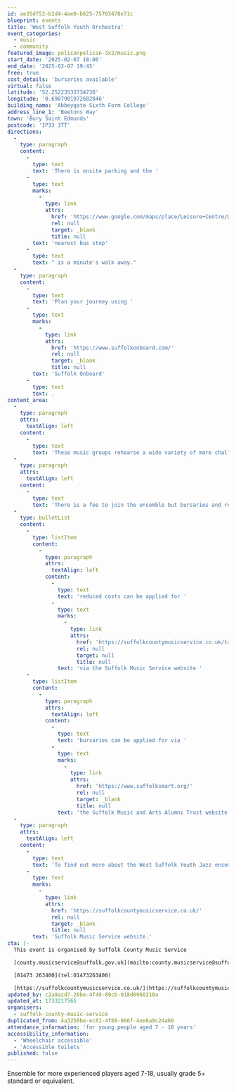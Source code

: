 ```yaml
---
id: ae35df52-b2d4-4ae0-b625-75703478e71c
blueprint: events
title: 'West Suffolk Youth Orchestra'
event_categories:
  - music
  - community
featured_image: pelicanpelican-3x2/music.png
start_date: '2025-02-07 18:00'
end_date: '2025-02-07 19:45'
free: true
cost_details: 'bursaries available'
virtual: false
latitude: '52.25223533734738'
longitude: '0.6987901972682846'
building_name: 'Abbeygate Sixth Form College'
address_line_1: 'Beetons Way'
town: 'Bury Saint Edmunds'
postcode: 'IP33 3TT'
directions:
  -
    type: paragraph
    content:
      -
        type: text
        text: 'There is onsite parking and the '
      -
        type: text
        marks:
          -
            type: link
            attrs:
              href: 'https://www.google.com/maps/place/Leisure+Centre/@52.2520843,0.6962153,17z/data=!4m14!1m7!3m6!1s0x47d84c3f2cda8237:0x556f174a1966ab5c!2sAbbeygate+Sixth+Form+College!8m2!3d52.2520843!4d0.6987902!16s%2Fg%2F11hyxn98ft!3m5!1s0x47d84c3e03227d5b:0x86fe1b1287011b5e!8m2!3d52.252716!4d0.698149!16s%2Fg%2F1q67b42j_?entry=ttu&g_ep=EgoyMDI0MTEyNC4xIKXMDSoASAFQAw%3D%3D'
              rel: null
              target: _blank
              title: null
        text: 'nearest bus stop'
      -
        type: text
        text: " is a minute's walk away."
  -
    type: paragraph
    content:
      -
        type: text
        text: 'Plan your journey using '
      -
        type: text
        marks:
          -
            type: link
            attrs:
              href: 'https://www.suffolkonboard.com/'
              rel: null
              target: _blank
              title: null
        text: 'Suffolk Onboard'
      -
        type: text
        text: .
content_area:
  -
    type: paragraph
    attrs:
      textAlign: left
    content:
      -
        type: text
        text: 'These music groups rehearse a wide variety of more challenging repertoire, working towards several concerts and performances throughout the year.'
  -
    type: paragraph
    attrs:
      textAlign: left
    content:
      -
        type: text
        text: 'There is a fee to join the ensemble but bursaries and reduced costs are available, including for people who are in receipt of free school meals and looked after children -'
  -
    type: bulletList
    content:
      -
        type: listItem
        content:
          -
            type: paragraph
            attrs:
              textAlign: left
            content:
              -
                type: text
                text: 'reduced costs can be applied for '
              -
                type: text
                marks:
                  -
                    type: link
                    attrs:
                      href: 'https://suffolkcountymusicservice.co.uk/take-part/remissions-information/'
                      rel: null
                      target: null
                      title: null
                text: 'via the Suffolk Music Service website '
      -
        type: listItem
        content:
          -
            type: paragraph
            attrs:
              textAlign: left
            content:
              -
                type: text
                text: 'bursaries can be applied for via '
              -
                type: text
                marks:
                  -
                    type: link
                    attrs:
                      href: 'https://www.suffolksmart.org/'
                      rel: null
                      target: _blank
                      title: null
                text: 'the Suffolk Music and Arts Alumni Trust website'
  -
    type: paragraph
    attrs:
      textAlign: left
    content:
      -
        type: text
        text: 'To find out more about the West Suffolk Youth Jazz ensemble or find an ensemble near you, please visit the '
      -
        type: text
        marks:
          -
            type: link
            attrs:
              href: 'https://suffolkcountymusicservice.co.uk/'
              rel: null
              target: _blank
              title: null
        text: 'Suffolk Music Service website.'
cta: |-
  This event is organised by Suffolk County Music Service

  [county.musicservice@suffolk.gov.uk](mailto:county.musicservice@suffolk.gov.uk)

  [01473 263400](tel:01473263400)

  [https://suffolkcountymusicservice.co.uk/](https://suffolkcountymusicservice.co.uk/)
updated_by: c2a9acd7-26be-4f49-89cb-918d0960210a
updated_at: 1733217565
organisers:
  - suffolk-county-music-service
duplicated_from: 4a3250be-ec81-4f89-866f-4ee6a9c24a60
attendance_information: 'for young people aged 7 - 18 years'
accessibility_information:
  - 'Wheelchair accessible'
  - 'Accessible toilets'
published: false
---
```

Ensemble for more experienced players aged 7-18, usually grade 5+ standard or equivalent.